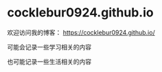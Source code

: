 # cocklebur0924.github.io

欢迎访问我的博客：
https://cocklebur0924.github.io/

可能会记录一些学习相关的内容

也可能记录一些生活相关的内容

